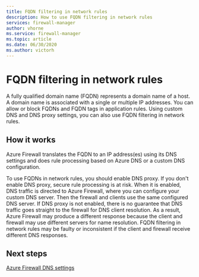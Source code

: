 ```yaml
---
title: FQDN filtering in network rules
description: How to use FQDN filtering in network rules
services: firewall-manager
author: vhorne
ms.service: firewall-manager
ms.topic: article
ms.date: 06/30/2020
ms.author: victorh
---
```


# FQDN filtering in network rules

A fully qualified domain name (FQDN) represents a domain name of a host. A domain name is associated with a single or multiple IP addresses. You can allow or block FQDNs and FQDN tags in application rules. Using custom DNS and DNS proxy settings, you can also use FQDN filtering in network rules.

## How it works

Azure Firewall translates the FQDN to an IP address(es) using its DNS settings and does rule processing based on Azure DNS or a custom DNS configuration.

To use FQDNs in network rules, you should enable DNS proxy. If you don't enable DNS proxy, secure rule processing is at risk. When it is enabled, DNS traffic is directed to Azure Firewall, where you can configure your custom DNS server. Then the firewall and clients use the same configured DNS server. If DNS proxy is not enabled, there is no guarantee that DNS traffic goes straight to the firewall for DNS client resolution. As a result, Azure Firewall may produce a different response because the client and firewall may use different servers for name resolution. FQDN filtering in network rules may be faulty or inconsistent if the client and firewall receive different DNS responses.

## Next steps

[Azure Firewall DNS settings](dns-settings.md)

